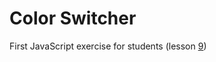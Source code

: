 # Color Switcher

First JavaScript exercise for students (lesson [9](../../web/public/slides/09-intro-to-js.md))
